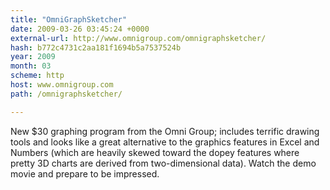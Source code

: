 ```yaml
---
title: "OmniGraphSketcher"
date: 2009-03-26 03:45:24 +0000
external-url: http://www.omnigroup.com/omnigraphsketcher/
hash: b772c4731c2aa181f1694b5a7537524b
year: 2009
month: 03
scheme: http
host: www.omnigroup.com
path: /omnigraphsketcher/

---
```


New $30 graphing program from the Omni Group; includes terrific drawing tools and looks like a great alternative to the graphics features in Excel and Numbers (which are heavily skewed toward the dopey features where pretty 3D charts are derived from two-dimensional data). Watch the demo movie and prepare to be impressed.
